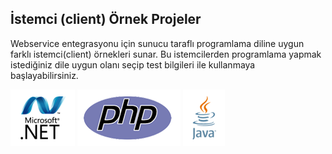 ## İstemci (client) Örnek Projeler

Webservice entegrasyonu için sunucu taraflı programlama diline uygun farklı istemci(client) örnekleri sunar. Bu istemcilerden programlama yapmak istediğiniz dile uygun olanı seçip test bilgileri ile kullanmaya başlayabilirsiniz.

<a href="https://github.com/izibiz/ws-client-dotnet" target="_blank"><img src="/images/icon_dotnet.png"/></a>
<a href="https://github.com/izibiz/ws-client-php" target="_blank"><img src="/images/icon_php.png"/></a>
<a href="https://github.com/izibiz/ws-client-java" target="_blank"><img src="/images/icon_java.png"/></a>
